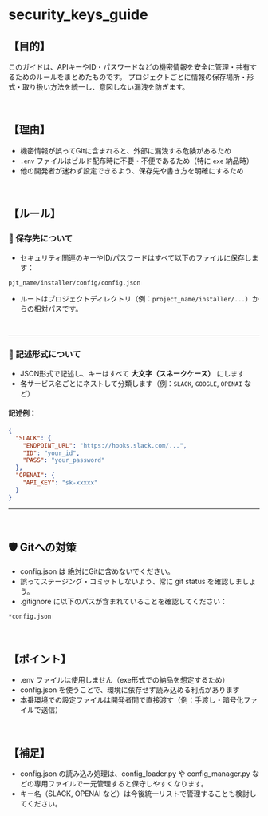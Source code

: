 # security_keys_guide

## 【目的】

このガイドは、APIキーやID・パスワードなどの機密情報を安全に管理・共有するためのルールをまとめたものです。
プロジェクトごとに情報の保存場所・形式・取り扱い方法を統一し、意図しない漏洩を防ぎます。


<br>



## 【理由】

- 機密情報が誤ってGitに含まれると、外部に漏洩する危険があるため
- `.env` ファイルはビルド配布時に不要・不便であるため（特に `exe` 納品時）
- 他の開発者が迷わず設定できるよう、保存先や書き方を明確にするため



<br>

## 【ルール】

### 🔐 保存先について

- セキュリティ関連のキーやID/パスワードはすべて以下のファイルに保存します：
```bash
pjt_name/installer/config/config.json
```

- ルートはプロジェクトディレクトリ（例：`project_name/installer/...`）からの相対パスです。

<br>


---

### 📝 記述形式について

- JSON形式で記述し、キーはすべて **大文字（スネークケース）** にします
- 各サービス名ごとにネストして分類します（例：`SLACK`, `GOOGLE`, `OPENAI` など）

#### 記述例：

```json
{
  "SLACK": {
    "ENDPOINT_URL": "https://hooks.slack.com/...",
    "ID": "your_id",
    "PASS": "your_password"
  },
  "OPENAI": {
    "API_KEY": "sk-xxxxx"
  }
}
```
---

<br>



## 🛡 Gitへの対策
- config.json は 絶対にGitに含めないでください。
- 誤ってステージング・コミットしないよう、常に git status を確認しましょう。
- .gitignore に以下のパスが含まれていることを確認してください：
```bash
*config.json
```

<br>


## 【ポイント】
- .env ファイルは使用しません（exe形式での納品を想定するため）
- config.json を使うことで、環境に依存せず読み込める利点があります
- 本番環境での設定ファイルは開発者間で直接渡す（例：手渡し・暗号化ファイルで送信）


<br>



## 【補足】
- config.json の読み込み処理は、config_loader.py や config_manager.py などの専用ファイルで一元管理すると保守しやすくなります。
- キー名（SLACK, OPENAI など）は今後統一リストで管理することも検討してください。

